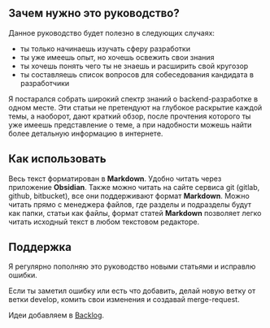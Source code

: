 ## Зачем нужно это руководство?

Данное руководство будет полезно в следующих случаях:

- ты только начинаешь изучать сферу разработки
- ты уже имеешь опыт, но хочешь освежить свои знания
- ты хочешь понять чего ты не знаешь и расширить свой кругозор
- ты составляешь список вопросов для собеседования кандидата в разработчики

Я постарался собрать широкий спектр знаний о backend-разработке в одном месте. Эти статьи не претендуют на глубокое раскрытие каждой темы, а наоборот, дают краткий обзор, после прочтения которого ты уже имеешь представление о теме, а при надобности можешь найти более детальную информацию в интернете.

## Как использовать

Весь текст форматирован в **Markdown**.
Удобно читать через приложение **Obsidian**. Также можно читать на сайте сервиса git (gitlab, github, bitbucket), все они поддерживают формат **Markdown**. Можно читать прямо с менеджера файлов, где разделы и подразделы будут как папки, статьи как файлы, формат статей **Markdown** позволяет легко читать исходный текст в любом текстовом редакторе.

## Поддержка

Я регулярно пополняю это руководство новыми статьями и исправлю ошибки.

Если ты заметил ошибку или есть что добавить, делай новую ветку от ветки develop, комить свои изменения и создавай merge-request.

Идеи добавляем в [Backlog](Backlog.md).
